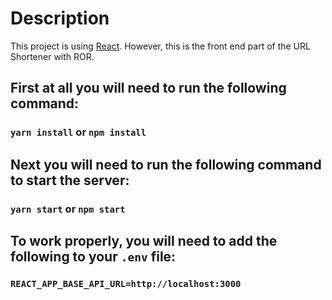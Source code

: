 # Description
This project is using [React](https://reactjs.org/).
However, this is the front end part of the URL Shortener with ROR.

## First at all you will need to run the following command:
### `yarn install` or `npm install`

## Next you will need to run the following command to start the server:
### `yarn start` or `npm start`

## To work properly, you will need to add the following to your `.env` file:
### `REACT_APP_BASE_API_URL=http://localhost:3000`
